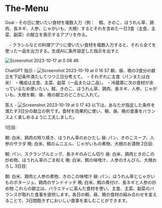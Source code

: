 # The-Menu

Goal - その日に使いたい食材を複数入力（例：　鱈、きのこ、ほうれん草、鶏肉、長ネギ、人参、じゃがいも、大根）するとそれを含めた一日3食（主食、主菜、副菜）の献立を表示するアプリを作る。

　- クラシルなどの料理アプリに使いたい食材を複数入力すると、それら全てを使った一品を出力する。生成AIに条件設定した指示を出すと
 

![Screenshot 2023-10-17 at 0 08 46](https://github.com/shun1829/The-Menu/assets/74482117/7df3a559-a2d3-46ed-9709-24cdfa7bf153)


ChatGPT
指示 - 
![Screenshot 2023-10-19 at 0 16 57](https://github.com/shun1829/The-Menu/assets/74482117/e811dce7-d6c4-4757-849b-c1703a839057)
朝、昼、晩の3食分の献立を下記条件満たしてつつ三日分考えて。
・それぞれに主食（パンまたは白米）
・構成は主食、主菜、副菜（一品または二品）。
・冷蔵庫に次の食材が余っているため使いたい。鱈、きのこ、ほうれん草、鶏肉、長ネギ、人参、じゃがいも、大根を朝、昼、晩の献立のどこかに入れて。

答え - 
![Screenshot 2023-10-19 at 0 17 43](https://github.com/shun1829/The-Menu/assets/74482117/847afc85-f173-4621-b564-c452ed9e6867)
以下は、あなたが指定した条件を満たす3日分の献立の例です。食材を効果的に使い、朝、昼、晩の食事をバランスよく楽しめるように工夫しました。

1日目:

朝: 白米、鶏肉の照り焼き、ほうれん草のおひたし
昼: パン、きのこスープ、人参のサラダ
晩: 白米、鱈のムニエル、じゃがいもの煮物、大根のお漬物
2日目:

朝: パン、スクランブルエッグ、長ネギのみじん切り
昼: 白米、鶏肉ときのこの炒め物、ほうれん草のごま和え
晩: 白米、鱈の味噌汁、人参のきんぴら、大根おろし
3日目:

朝: 白米、鶏肉と人参の煮物、きのこの味噌汁
昼: パン、ほうれん草とじゃがいものポタージュ、鶏肉のサンドイッチ
晩: 白米、鱈の煮付け、長ネギと人参の炒め物
これらの献立は、バラエティに富んだ食材を使い、主食、主菜、副菜のバランスが取れた食事を提供します。各日の朝、昼、晩の食材の組み合わせを変えることで、3日間飽きずにおいしい食事を楽しむことができます。


